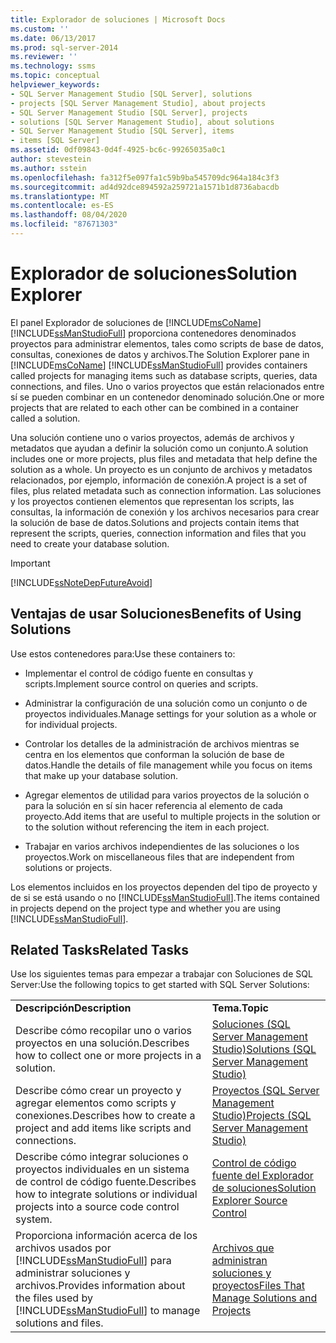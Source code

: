 ```yaml
---
title: Explorador de soluciones | Microsoft Docs
ms.custom: ''
ms.date: 06/13/2017
ms.prod: sql-server-2014
ms.reviewer: ''
ms.technology: ssms
ms.topic: conceptual
helpviewer_keywords:
- SQL Server Management Studio [SQL Server], solutions
- projects [SQL Server Management Studio], about projects
- SQL Server Management Studio [SQL Server], projects
- solutions [SQL Server Management Studio], about solutions
- SQL Server Management Studio [SQL Server], items
- items [SQL Server]
ms.assetid: 0df09843-0d4f-4925-bc6c-99265035a0c1
author: stevestein
ms.author: sstein
ms.openlocfilehash: fa312f5e097fa1c59b9ba545709dc964a184c3f3
ms.sourcegitcommit: ad4d92dce894592a259721a1571b1d8736abacdb
ms.translationtype: MT
ms.contentlocale: es-ES
ms.lasthandoff: 08/04/2020
ms.locfileid: "87671303"
---
```

# <a name="solution-explorer"></a><span data-ttu-id="c66e5-102">Explorador de soluciones</span><span class="sxs-lookup"><span data-stu-id="c66e5-102">Solution Explorer</span></span>
  <span data-ttu-id="c66e5-103">El panel Explorador de soluciones de [!INCLUDE[msCoName](../../includes/msconame-md.md)] [!INCLUDE[ssManStudioFull](../../includes/ssmanstudiofull-md.md)] proporciona contenedores denominados proyectos para administrar elementos, tales como scripts de base de datos, consultas, conexiones de datos y archivos.</span><span class="sxs-lookup"><span data-stu-id="c66e5-103">The Solution Explorer pane in [!INCLUDE[msCoName](../../includes/msconame-md.md)] [!INCLUDE[ssManStudioFull](../../includes/ssmanstudiofull-md.md)] provides containers called projects for managing items such as database scripts, queries, data connections, and files.</span></span> <span data-ttu-id="c66e5-104">Uno o varios proyectos que están relacionados entre sí se pueden combinar en un contenedor denominado solución.</span><span class="sxs-lookup"><span data-stu-id="c66e5-104">One or more projects that are related to each other can be combined in a container called a solution.</span></span>  
  
 <span data-ttu-id="c66e5-105">Una solución contiene uno o varios proyectos, además de archivos y metadatos que ayudan a definir la solución como un conjunto.</span><span class="sxs-lookup"><span data-stu-id="c66e5-105">A solution includes one or more projects, plus files and metadata that help define the solution as a whole.</span></span> <span data-ttu-id="c66e5-106">Un proyecto es un conjunto de archivos y metadatos relacionados, por ejemplo, información de conexión.</span><span class="sxs-lookup"><span data-stu-id="c66e5-106">A project is a set of files, plus related metadata such as connection information.</span></span> <span data-ttu-id="c66e5-107">Las soluciones y los proyectos contienen elementos que representan los scripts, las consultas, la información de conexión y los archivos necesarios para crear la solución de base de datos.</span><span class="sxs-lookup"><span data-stu-id="c66e5-107">Solutions and projects contain items that represent the scripts, queries, connection information and files that you need to create your database solution.</span></span>  
  
> [!IMPORTANT]  
>  [!INCLUDE[ssNoteDepFutureAvoid](../../includes/ssnotedepfutureavoid-md.md)]  
  
## <a name="benefits-of-using-solutions"></a><span data-ttu-id="c66e5-108">Ventajas de usar Soluciones</span><span class="sxs-lookup"><span data-stu-id="c66e5-108">Benefits of Using Solutions</span></span>  
 <span data-ttu-id="c66e5-109">Use estos contenedores para:</span><span class="sxs-lookup"><span data-stu-id="c66e5-109">Use these containers to:</span></span>  
  
-   <span data-ttu-id="c66e5-110">Implementar el control de código fuente en consultas y scripts.</span><span class="sxs-lookup"><span data-stu-id="c66e5-110">Implement source control on queries and scripts.</span></span>  
  
-   <span data-ttu-id="c66e5-111">Administrar la configuración de una solución como un conjunto o de proyectos individuales.</span><span class="sxs-lookup"><span data-stu-id="c66e5-111">Manage settings for your solution as a whole or for individual projects.</span></span>  
  
-   <span data-ttu-id="c66e5-112">Controlar los detalles de la administración de archivos mientras se centra en los elementos que conforman la solución de base de datos.</span><span class="sxs-lookup"><span data-stu-id="c66e5-112">Handle the details of file management while you focus on items that make up your database solution.</span></span>  
  
-   <span data-ttu-id="c66e5-113">Agregar elementos de utilidad para varios proyectos de la solución o para la solución en sí sin hacer referencia al elemento de cada proyecto.</span><span class="sxs-lookup"><span data-stu-id="c66e5-113">Add items that are useful to multiple projects in the solution or to the solution without referencing the item in each project.</span></span>  
  
-   <span data-ttu-id="c66e5-114">Trabajar en varios archivos independientes de las soluciones o los proyectos.</span><span class="sxs-lookup"><span data-stu-id="c66e5-114">Work on miscellaneous files that are independent from solutions or projects.</span></span>  
  
 <span data-ttu-id="c66e5-115">Los elementos incluidos en los proyectos dependen del tipo de proyecto y de si se está usando o no [!INCLUDE[ssManStudioFull](../../includes/ssmanstudiofull-md.md)].</span><span class="sxs-lookup"><span data-stu-id="c66e5-115">The items contained in projects depend on the project type and whether you are using [!INCLUDE[ssManStudioFull](../../includes/ssmanstudiofull-md.md)].</span></span>  
  
## <a name="related-tasks"></a><span data-ttu-id="c66e5-116">Related Tasks</span><span class="sxs-lookup"><span data-stu-id="c66e5-116">Related Tasks</span></span>  
 <span data-ttu-id="c66e5-117">Use los siguientes temas para empezar a trabajar con Soluciones de SQL Server:</span><span class="sxs-lookup"><span data-stu-id="c66e5-117">Use the following topics to get started with SQL Server Solutions:</span></span>  
  
|||  
|-|-|  
|<span data-ttu-id="c66e5-118">**Descripción**</span><span class="sxs-lookup"><span data-stu-id="c66e5-118">**Description**</span></span>|<span data-ttu-id="c66e5-119">**Tema.**</span><span class="sxs-lookup"><span data-stu-id="c66e5-119">**Topic**</span></span>|  
|<span data-ttu-id="c66e5-120">Describe cómo recopilar uno o varios proyectos en una solución.</span><span class="sxs-lookup"><span data-stu-id="c66e5-120">Describes how to collect one or more projects in a solution.</span></span>|[<span data-ttu-id="c66e5-121">Soluciones &#40;SQL Server Management Studio&#41;</span><span class="sxs-lookup"><span data-stu-id="c66e5-121">Solutions &#40;SQL Server Management Studio&#41;</span></span>](solutions-sql-server-management-studio.md)|  
|<span data-ttu-id="c66e5-122">Describe cómo crear un proyecto y agregar elementos como scripts y conexiones.</span><span class="sxs-lookup"><span data-stu-id="c66e5-122">Describes how to create a project and add items like scripts and connections.</span></span>|[<span data-ttu-id="c66e5-123">Proyectos &#40;SQL Server Management Studio&#41;</span><span class="sxs-lookup"><span data-stu-id="c66e5-123">Projects &#40;SQL Server Management Studio&#41;</span></span>](projects-sql-server-management-studio.md)|  
|<span data-ttu-id="c66e5-124">Describe cómo integrar soluciones o proyectos individuales en un sistema de control de código fuente.</span><span class="sxs-lookup"><span data-stu-id="c66e5-124">Describes how to integrate solutions or individual projects into a source code control system.</span></span>|[<span data-ttu-id="c66e5-125">Control de código fuente del Explorador de soluciones</span><span class="sxs-lookup"><span data-stu-id="c66e5-125">Solution Explorer Source Control</span></span>](../../database-engine/solution-explorer-source-control.md)|  
|<span data-ttu-id="c66e5-126">Proporciona información acerca de los archivos usados por [!INCLUDE[ssManStudioFull](../../includes/ssmanstudiofull-md.md)] para administrar soluciones y archivos.</span><span class="sxs-lookup"><span data-stu-id="c66e5-126">Provides information about the files used by [!INCLUDE[ssManStudioFull](../../includes/ssmanstudiofull-md.md)] to manage solutions and files.</span></span>|[<span data-ttu-id="c66e5-127">Archivos que administran soluciones y proyectos</span><span class="sxs-lookup"><span data-stu-id="c66e5-127">Files That Manage Solutions and Projects</span></span>](files-that-manage-solutions-and-projects.md)|  
  
  
